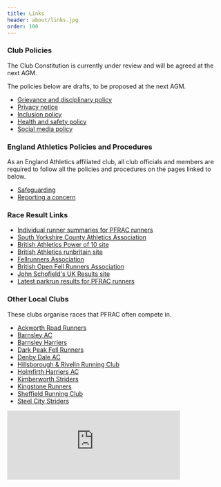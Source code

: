 ```yaml
---
title: Links
header: about/links.jpg
order: 100
---
```

### Club Policies

The Club Constitution is currently under review and will be agreed at the next AGM.

The policies below are drafts, to be proposed at the next AGM.

* [Grievance and disciplinary policy](https://pfrac.co.uk/static/policies/pfrac-grievance-disciplinary-policy)
* [Privacy notice](https://pfrac.co.uk/static/policies/pfrac-privacy-notice.pdf)
* [Inclusion policy](https://pfrac.co.uk/static/policies/pfrac-inclusion-policy)
* [Health and safety policy](https://pfrac.co.uk/static/policies/pfrac-health-safety-policy)
* [Social media policy](https://pfrac.co.uk/static/policies/pfrac-social-media-policy)

### England Athletics Policies and Procedures

As an England Athletics affiliated club, all club officials and members are required to follow all the policies and procedures on the pages linked to below.

* [Safeguarding](https://www.englandathletics.org/welfare/safeguarding/)
* [Reporting a concern](https://www.englandathletics.org/welfare/reporting-a-concern/)

### Race Result Links

* [Individual runner summaries for PFRAC runners](http://results.pfrac.co.uk/runners/)
* [South Yorkshire County Athletics Association](http://www.sycaa.co.uk/)
* [British Athletics Power of 10 site](http://www.thepowerof10.info/athletes/athleteslookup.aspx?club=Penistone)
* [British Athletics runbritain site](http://www.runbritainrankings.com/runners/runnerslookup.aspx?Club=Penistone)
* [Fellrunners Association](http://fellrunner.org.uk/results)
* [British Open Fell Runners Association](http://bofra.co.uk/)
* [John Schofield's UK Results site](http://www.ukresults.net/index.html)
* [Latest parkrun results for PFRAC runners](http://results.pfrac.co.uk/parkrun-2024/latest)

### Other Local Clubs

These clubs organise races that PFRAC often compete in.

* [Ackworth Road Runners](https://www.ackworthroadrunners.club/)
* [Barnsley AC](https://www.barnsleyac.co.uk/)
* [Barnsley Harriers](http://www.barnsleyharriers.org.uk/)
* [Dark Peak Fell Runners](https://www.dpfr.org.uk/)
* [Denby Dale AC](https://www.denbydaleac.co.uk/)
* [Hillsborough & Rivelin Running Club](https://www.hillsboroughandrivelinrunningclub.co/)
* [Holmfirth Harriers AC](https://www.holmfirthharriers.com/)
* [Kimberworth Striders](http://kimberworthstriders.co.uk/)
* [Kingstone Runners](https://www.kingstonerunners.co.uk/)
* [Sheffield Running Club](https://www.sheffieldrunningclub.org.uk/)
* [Steel City Striders](https://www.steelcitystriders.co.uk/)

<iframe src="https://www.strava.com/clubs/penistone/latest-rides/5d90c0226d91362addf6d4a84bd6c29619d91302?show_rides=false" width="400" height="160" frameborder="0" scrolling="no"></iframe>